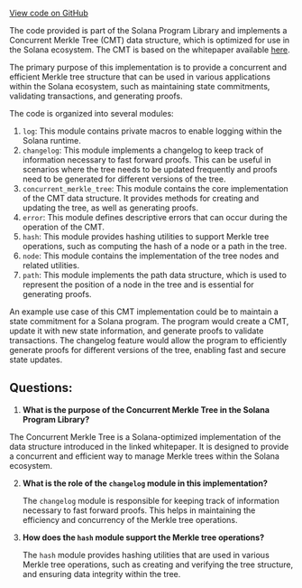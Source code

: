 [View code on GitHub](https://github.com/solana-labs/solana-program-library/libraries/concurrent-merkle-tree/src/lib.rs)

The code provided is part of the Solana Program Library and implements a Concurrent Merkle Tree (CMT) data structure, which is optimized for use in the Solana ecosystem. The CMT is based on the whitepaper available [here](https://drive.google.com/file/d/1BOpa5OFmara50fTvL0VIVYjtg-qzHCVc/view).

The primary purpose of this implementation is to provide a concurrent and efficient Merkle tree structure that can be used in various applications within the Solana ecosystem, such as maintaining state commitments, validating transactions, and generating proofs.

The code is organized into several modules:

1. `log`: This module contains private macros to enable logging within the Solana runtime.
2. `changelog`: This module implements a changelog to keep track of information necessary to fast forward proofs. This can be useful in scenarios where the tree needs to be updated frequently and proofs need to be generated for different versions of the tree.
3. `concurrent_merkle_tree`: This module contains the core implementation of the CMT data structure. It provides methods for creating and updating the tree, as well as generating proofs.
4. `error`: This module defines descriptive errors that can occur during the operation of the CMT.
5. `hash`: This module provides hashing utilities to support Merkle tree operations, such as computing the hash of a node or a path in the tree.
6. `node`: This module contains the implementation of the tree nodes and related utilities.
7. `path`: This module implements the path data structure, which is used to represent the position of a node in the tree and is essential for generating proofs.

An example use case of this CMT implementation could be to maintain a state commitment for a Solana program. The program would create a CMT, update it with new state information, and generate proofs to validate transactions. The changelog feature would allow the program to efficiently generate proofs for different versions of the tree, enabling fast and secure state updates.
## Questions: 
 1. **What is the purpose of the Concurrent Merkle Tree in the Solana Program Library?**

   The Concurrent Merkle Tree is a Solana-optimized implementation of the data structure introduced in the linked whitepaper. It is designed to provide a concurrent and efficient way to manage Merkle trees within the Solana ecosystem.

2. **What is the role of the `changelog` module in this implementation?**

   The `changelog` module is responsible for keeping track of information necessary to fast forward proofs. This helps in maintaining the efficiency and concurrency of the Merkle tree operations.

3. **How does the `hash` module support the Merkle tree operations?**

   The `hash` module provides hashing utilities that are used in various Merkle tree operations, such as creating and verifying the tree structure, and ensuring data integrity within the tree.
